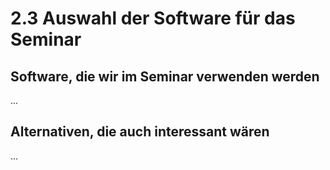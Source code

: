 # 2.3 Auswahl der Software für das Seminar

## Software, die wir im Seminar verwenden werden

...

## Alternativen, die auch interessant wären

...
